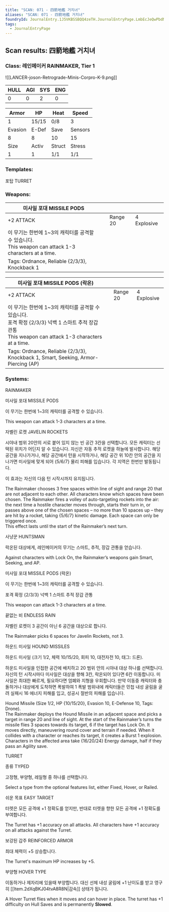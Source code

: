 ```yaml
---
title: "SCAN: 071 - 四箭地艦 거치녀"
aliases: "SCAN: 071 - 四箭地艦 거치녀"
foundryId: JournalEntry.1J5VKBSSBQQ4zeTH.JournalEntryPage.LmbEcJeQwPbdNlEw
tags:
  - JournalEntryPage
---
```

## Scan results: 四箭地艦 거치녀

### Class: 레인메이커 RAINMAKER, Tier 1

![[LANCER-joson-Retrograde-Minis-Corpro-K-9.png]]

| HULL | AGI | SYS | ENG |
| --- | --- | --- | --- |
| 0 | 0 | 2 | 0 |

| Armor | HP | Heat | Speed |
| --- | --- | --- | --- |
| 1 | 15/15 | 0/8 | 3 |
| Evasion | E-Def | Save | Sensors |
| 8 | 8 | 10 | 15 |
| Size | Activ | Struct | Stress |
| 1 | 1 | 1/1 | 1/1 |

### Templates:

포탑 TURRET

### Weapons:

| 미사일 포대 MISSILE PODS |  |  |  |
| --- | --- | --- | --- |
| +2 ATTACK |  | Range 20 | 4 Explosive |  |
| 이 무기는 한번에 1~3의 캐릭터를 공격할 수 있습니다.<br/>This weapon can attack 1-3 characters at a time. |  |  |  |  |  |
| Tags: Ordnance, Reliable {2/3/3}, Knockback 1 |  |  |  |  |  |

| 미사일 포대 MISSILE PODS (락온) |  |  |  |
| --- | --- | --- | --- |
| +2 ATTACK |  | Range 20 | 4 Explosive |  |
| 이 무기는 한번에 1~3의 캐릭터를 공격할 수 있습니다.<br/>포격 확정 {2/3/3} 넉백 1 스마트 추적 장갑 관통<br/>This weapon can attack 1-3 characters at a time. |  |  |  |  |  |
| Tags: Ordnance, Reliable {2/3/3}, Knockback 1, Smart, Seeking, Armor-Piercing (AP) |  |  |  |  |  |

### Systems:

RAINMAKER

미사일 포대 MISSILE PODS

이 무기는 한번에 1~3의 캐릭터를 공격할 수 있습니다.

This weapon can attack 1-3 characters at a time.

자벨린 로켓 JAVELIN ROCKETS

시야내 범위 20안의 서로 붙어 있지 않는 빈 공간 3칸을 선택합니다. 모든 캐릭터는 선택된 위치가 어딘지 알 수 있습니다. 자신은 자동 추적 로켓을 하늘에 발사합니다. 해당 공간을 지나가거나, 해당 공간에서 턴을 시작하거나, 해당 공간 위 10칸 안의 공간을 지나가면 미사일에 맞게 되어 {5/6/7} 물리 피해를 입습니다. 각 지역은 한번만 발동됩니다.

이 효과는 자신의 다음 턴 시작시까지 유지됩니다.

The Rainmaker chooses 3 free spaces within line of sight and range 20 that are not adjacent to each other. All characters know which spaces have been chosen. The Rainmaker fires a volley of auto-targeting rockets into the air: the next time a hostile character moves through, starts their turn in, or passes above one of the chosen spaces – no more than 10 spaces up – they are hit by a rocket, taking {5/6/7} kinetic damage. Each space can only be triggered once.  
This effect lasts until the start of the Rainmaker’s next turn.

사냥꾼 HUNTSMAN

락온된 대상에게, 레인메이커의 무기는 스마트, 추적, 장갑 관통을 얻습니다.

Against characters with Lock On, the Rainmaker’s weapons gain Smart, Seeking, and AP.

미사일 포대 MISSILE PODS (락온)

이 무기는 한번에 1~3의 캐릭터를 공격할 수 있습니다.

포격 확정 {2/3/3} 넉백 1 스마트 추적 장갑 관통

This weapon can attack 1-3 characters at a time.

끝없는 비 ENDLESS RAIN

자벨린 로켓이 3 공간이 아닌 6 공간을 대상으로 합니다.

The Rainmaker picks 6 spaces for Javelin Rockets, not 3.

하운드 미사일 HOUND MISSILES

하운드 미사일 (크기 1/2, 체력 10/15/20, 회피 10, 대전자전 10, 태그: 드론).

하운드 미사일을 인접한 공간에 배치하고 20 범위 안의 시야내 대상 하나를 선택합니다. 자신의 턴 시작시마다 미사일은 대상을 향해 3칸, 락온되어 있다면 6칸 이동합니다. 미사일은 최대한 빠르게, 필요하다면 엄폐와 지형을 우회합니다. 만약 이동중 캐릭터와 충돌하거나 대상에게 도착하면 폭발하여 1 폭발 범위내에 캐릭터들은 민첩 내성 굴림을 굴려 실패시 16 에너지 피해를 입고, 성공시 절반의 피해를 입습니다.

Hound Missile (Size 1/2, HP {10/15/20}, Evasion 10, E-Defense 10, Tags: Drone).  
The Rainmaker deploys the Hound Missile in an adjacent space and picks a target in range 20 and line of sight. At the start of the Rainmaker’s turns the missile flies 3 spaces towards its target, 6 if the target has Lock On. It moves directly, maneuvering round cover and terrain if needed. When it collides with a character or reaches its target, it creates a Burst 1 explosion. Characters in the affected area take {16/20/24} Energy damage, half if they pass an Agility save.

TURRET

종류 TYPED

고정형, 부양형, 레일형 중 하나를 선택합니다.

Select a type from the optional features list, either Fixed, Hover, or Railed.

쉬운 목표 EASY TARGET

터렛은 모든 공격에 +1 정확도를 얻지만, 반대로 터렛을 향한 모든 공격에 +1 정확도를 부여합니다.

The Turret has +1 accuracy on all attacks. All characters have +1 accuracy on all attacks against the Turret.

보강된 갑주 REINFORCED ARMOR

최대 체력이 +5 상승합니다.

The Turret's maximum HP increases by +5.

부양형 HOVER TYPE

이동하거나 제자리에 있을때 부양합니다. 대신 선체 내성 굴림에 +1 난이도를 받고 영구히 [[Item.2dXqBKJ04tvA8R8N|감속]] 상태가 됩니다.

A Hover Turret flies when it moves and can hover in place. The turret has +1 difficulty on Hull Saves and is permanently **Slowed**.